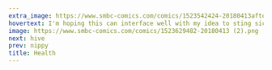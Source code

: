 ```yaml
---
extra_image: https://www.smbc-comics.com/comics/1523542424-20180413after.png
hovertext: I'm hoping this can interface well with my idea to sting sick people with bees until they decide they aren't sick.
image: https://www.smbc-comics.com/comics/1523629482-20180413 (2).png
next: hive
prev: nippy
title: Health
---
```

